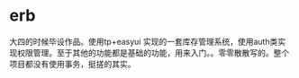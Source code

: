 # erb
大四的时候毕设作品。使用tp+easyui 实现的一套库存管理系统，使用auth类实现权限管理。至于其他的功能都是基础的功能，用来入门。。零零散散写的。整个项目都没有使用事务，挺搓的其实。
